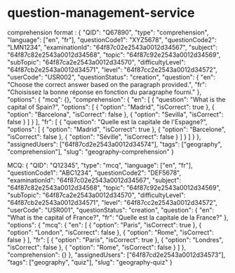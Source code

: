 # question-management-service
comprehension format : 
{
    "QID": "Q67890",
    "type": "comprehension",
    "language": ["en", "fr"],
    "questionCode1": "XYZ5678",
    "questionCode2": "LMN1234",
    "examinationId": "64f87c02e2543a0012d34567",
    "subject": "64f87c82e2543a0012d34568",
    "topic": "64f87c92e2543a0012d34569",
    "subTopic": "64f87ca2e2543a0012d34570",
    "difficultyLevel": "64f87cb2e2543a0012d34571",
    "level": "64f87cc2e2543a0012d34572",
    "userCode": "USR002",
    "questionStatus": "creation",
    "question": {
        "en": "Choose the correct answer based on the paragraph provided.",
        "fr": "Choisissez la bonne réponse en fonction du paragraphe fourni."
    },
    "options": {
        "mcq": {},
        "comprehension": {
            "en": [
                {
                    "question": "What is the capital of Spain?",
                    "options": [
                        { "option": "Madrid", "isCorrect": true },
                        { "option": "Barcelona", "isCorrect": false },
                        { "option": "Sevilla", "isCorrect": false }
                    ]
                }
            ],
            "fr": [
                {
                    "question": "Quelle est la capitale de l'Espagne?",
                    "options": [
                        { "option": "Madrid", "isCorrect": true },
                        { "option": "Barcelone", "isCorrect": false },
                        { "option": "Séville", "isCorrect": false }
                    ]
                }
            ]
        }
    },
    "assignedUsers": ["64f87cd2e2543a0012d34574"],
    "tags": ["geography", "comprehension"],
    "slug": "geography-comprehension"
}


MCQ:
{
    "QID": "Q12345",
    "type": "mcq",
    "language": ["en", "fr"],
    "questionCode1": "ABC1234",
    "questionCode2": "DEF5678",
    "examinationId": "64f87c02e2543a0012d34567",
    "subject": "64f87c82e2543a0012d34568",
    "topic": "64f87c92e2543a0012d34569",
    "subTopic": "64f87ca2e2543a0012d34570",
    "difficultyLevel": "64f87cb2e2543a0012d34571",
    "level": "64f87cc2e2543a0012d34572",
    "userCode": "USR001",
    "questionStatus": "creation",
    "question": {
        "en": "What is the capital of France?",
        "fr": "Quelle est la capitale de la France?"
    },
    "options": {
        "mcq": {
            "en": [
                { "option": "Paris", "isCorrect": true },
                { "option": "London", "isCorrect": false },
                { "option": "Rome", "isCorrect": false }
            ],
            "fr": [
                { "option": "Paris", "isCorrect": true },
                { "option": "Londres", "isCorrect": false },
                { "option": "Rome", "isCorrect": false }
            ]
        },
        "comprehension": {}
    },
    "assignedUsers": ["64f87cd2e2543a0012d34573"],
    "tags": ["geography", "quiz"],
    "slug": "geography-quiz"
}

